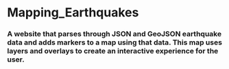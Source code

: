 # Mapping_Earthquakes

### A website that parses through JSON and GeoJSON earthquake data and adds markers to a map using that data. This map uses layers and overlays to create an interactive experience for the user.
